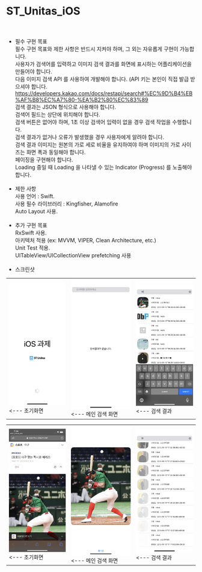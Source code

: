 # ST_Unitas_iOS <br> <br>
- 필수 구현 목표 <br>
필수 구현 목표와 제한 사항은 반드시 지켜야 하며, 그 외는 자유롭게 구현이 가능합니다. <br>
사용자가 검색어를 입력하고 이미지 검색 결과를 화면에 표시하는 어플리케이션을 만들어야 합니다. <br>
다음 이미지 검색 API 를 사용하여 개발해야 합니다. (API 키는 본인이 직접 발급 받으셔야 합니다. <br>
https://developers.kakao.com/docs/restapi/search#%EC%9D%B4%EB%AF%B8%EC%A7%80-%EA%B2%80%EC%83%89 <br>
검색 결과는 JSON 형식으로 사용해야 합니다. <br>
검색어 필드는 상단에 위치해야 합니다. <br>
검색 버튼은 없어야 하며, 1초 이상 검색어 입력이 없을 경우 검색 작업을 수행합니다. <br>
검색 결과가 없거나 오류가 발생했을 경우 사용자에게 알려야 합니다. <br>
검색 결과 이미지는 원본의 가로 세로 비율을 유지하여야 하며 이미지의 가로 사이즈는 화면 폭과 동일해야 합니다. <br>
페이징을 구현해야 합니다. <br>
Loading 중일 때 Loading 을 나타낼 수 있는 Indicator (Progress) 를 노출해야합니다. <br> <br>
- 제한 사항 <br>
사용 언어 : Swift. <br>
사용 필수 라이브러리 : Kingfisher, Alamofire <br>
Auto Layout 사용. <br> <br>
- 추가 구현 목표 <br>
RxSwift 사용. <br>
아키텍처 적용 (ex: MVVM, VIPER, Clean Architecture, etc.) <br>
Unit Test 적용. <br>
UITableView/UICollectionView prefetching 사용 <br> <br>
- 스크린샷 <br>
<table>
  <tr>  
      <td>
        <img src="./ScreenShot/IMG_0124.PNG" width="100%">
          <span><--- 초기화면</span>
      </td>
    <td>
        <img src="./ScreenShot/IMG_0125.PNG" width="100%">
       <span><--- 메인 검색 화면</span>
      </td>
    <td>
        <img src="./ScreenShot/IMG_0126.PNG" width="100%">
        <span><--- 검색 결과</span>
      </td>
  </tr>
</table>
<table>
  <tr>  
      <td>
        <img src="./ScreenShot/IMG_0127.PNG" width="100%">
          <span><--- 초기화면</span>
      </td>
    <td>
        <img src="./ScreenShot/IMG_0128.PNG" width="100%">
        <span><--- 메인 검색 화면</span>
      </td>
    <td>
        <img src="./ScreenShot/IMG_0129.PNG" width="100%">
        <span><--- 검색 결과</span>
      </td>
  </tr>
</table>


